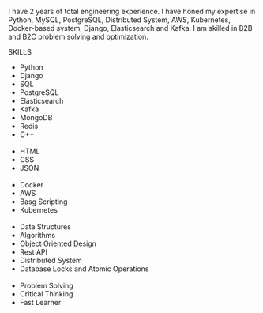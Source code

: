I have 2 years of total engineering experience. I have honed my expertise in Python, MySQL, PostgreSQL, Distributed System, AWS, Kubernetes, Docker-based system, Django, Elasticsearch and Kafka. I am skilled in B2B and B2C problem solving and optimization.


SKILLS

<ul>
      <li>Python</li>
			<li>Django</li>
			<li>SQL</li>
			<li>PostgreSQL</li>
			<li>Elasticsearch</li>
      <li>Kafka</li>
      <li>MongoDB</li>
      <li>Redis</li>
      <li>C++</li>
			<br/>
			<li>HTML</li>
			<li>CSS</li>
			<li>JSON</li>
			<br/>
			<li>Docker</li>
			<li>AWS</li>
			<li>Basg Scripting</li>
			<li>Kubernetes</li>
			<br/>
			<li>Data Structures</li>
			<li>Algorithms</li>
			<li>Object Oriented Design</li>
			<li>Rest API</li>
      <li>Distributed System</li>
      <li>Database Locks and Atomic Operations</li>
			<br/>
			<li>Problem Solving</li>
			<li>Critical Thinking</li>
			<li>Fast Learner</li>
			
</ul>

